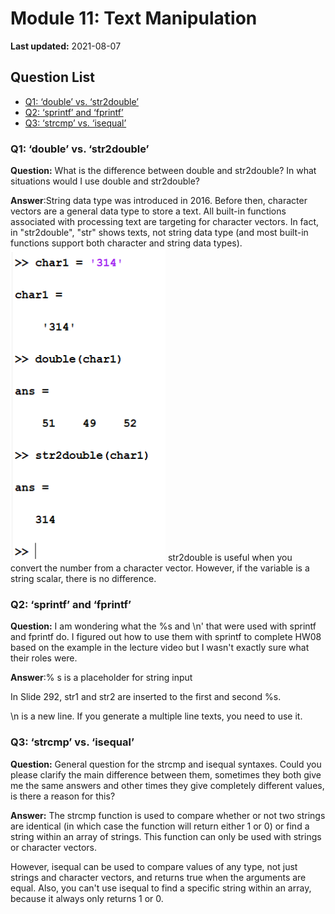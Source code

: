 # Module 11: Text Manipulation

**Last updated:** 2021-08-07

## Question List
- [Q1: ‘double’ vs. ‘str2double’](#Q1)
- [Q2: ‘sprintf’ and ‘fprintf’](#Q2)
- [Q3: ‘strcmp’ vs. ‘isequal’](#Q3)

### Q1: ‘double’ vs. ‘str2double’ <a name="Q1"></a> 
**Question:** What is the difference between double and str2double? In what situations would I use double and str2double? 

**Answer**:String data type was introduced in 2016. Before then, character vectors are a general data type to store a text. All built-in functions associated with processing text are targeting for character vectors. In fact, in "str2double", "str" shows texts, not string data type (and most built-in functions support both character and string data types).  
![](img/M11_Q1.png)
str2double is useful when you convert the number from a character vector. However, if the variable is a string scalar, there is no difference. 

### Q2: ‘sprintf’ and ‘fprintf’ <a name="Q2"></a> 

**Question:** I am wondering what the %s and \n' that were used with sprintf and fprintf do. I figured out how to use them with sprintf to complete HW08 based on the example in the lecture video but I wasn't exactly sure what their roles were.   

**Answer**:% s is a placeholder for string input 

In Slide 292, str1 and str2 are inserted to the first and second %s.  

\n is a new line. If you generate a multiple line texts, you need to use it. 

### Q3: ‘strcmp’ vs. ‘isequal’ <a name="Q3"></a> 

**Question:** General question for the strcmp and isequal syntaxes. Could you please clarify the main difference between them, sometimes they both give me the same answers and other times they give completely different values, is there a reason for this?

**Answer:** The strcmp function is used to compare whether or not two strings are identical (in which case the function will return either 1 or 0) or find a string within an array of strings. This function can only be used with strings or character vectors. 

However, isequal can be used to compare values of any type, not just strings and character vectors, and returns true when the arguments are equal. Also, you can't use isequal to find a specific string within an array, because it always only returns 1 or 0.
